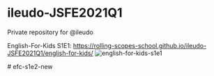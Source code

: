 # ileudo-JSFE2021Q1
Private repository for @ileudo

English-For-Kids S1E1: https://rolling-scopes-school.github.io/ileudo-JSFE2021Q1/english-for-kids/
![english-for-kids-s1e1](https://user-images.githubusercontent.com/79589513/124839833-da3ee280-df89-11eb-8fe0-d15f3611fd14.jpg)

#   e f c - s 1 e 2 - n e w  
 